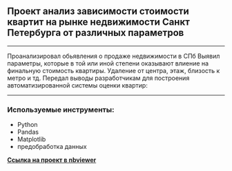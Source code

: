 ## Проект анализ зависимости стоимости квартит на рынке недвижимости Санкт Петербурга от различных параметров 
___________________________

Проанализировал обьявления о продаже недвижимости в СПб Выявил параметры, которые в той или иной степени оказывают влиение на финальную стоимость квартиры. Удаление от центра, этаж, близость к метро и тд.  Передал выводы разработчикам для  построения автоматизированной системы оценки квартир:
_____________________________________
### Используемые инструменты:
- Python
- Pandas
- Matplotlib
- предобработка данных  

[**Ссылка на проект в nbviewer**](https://nbviewer.jupyter.org/github/konicaRu/i_am_data_analyst/blob/master/2_project_research_data_analysis/2_project_flat_for_sale.ipynb)
